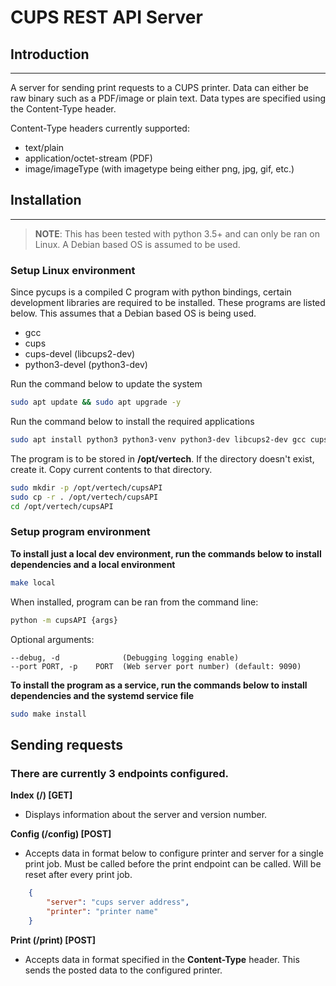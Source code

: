 # CUPS REST API Server

## Introduction 
---
A server for sending print requests to a CUPS printer. Data can either be raw binary such as a PDF/image or plain text. Data types are specified using the Content-Type header.

Content-Type headers currently supported:
 - text/plain
 - application/octet-stream (PDF)
 - image/imageType (with imagetype being either png, jpg, gif, etc.)

## Installation
---
>**NOTE**: This has been tested with python 3.5+ and can only be ran on Linux. A Debian based OS is assumed to be used.

### Setup Linux environment
Since pycups is a compiled C program with python bindings, certain development libraries are required to be installed. These programs are listed below. This assumes that a Debian based OS is being used.
- gcc
- cups
- cups-devel (libcups2-dev)
- python3-devel (python3-dev)

Run the command below to update the system
```bash
sudo apt update && sudo apt upgrade -y
```

Run the command below to install the required applications
```bash
sudo apt install python3 python3-venv python3-dev libcups2-dev gcc cups
```

The program is to be stored in **/opt/vertech**. If the directory doesn't exist, create it. Copy current contents to that directory.
```bash
sudo mkdir -p /opt/vertech/cupsAPI
sudo cp -r . /opt/vertech/cupsAPI
cd /opt/vertech/cupsAPI
```

### Setup program environment
**To install just a local dev environment, run the commands below to install dependencies and a local environment**
```bash
make local
```

When installed, program can be ran from the command line:
```bash
python -m cupsAPI {args}
```

Optional arguments:
```
--debug, -d              (Debugging logging enable)
--port PORT, -p    PORT  (Web server port number) (default: 9090)
```

**To install the program as a service, run the commands below to install dependencies and the systemd service file**

```bash
sudo make install
```

## Sending requests
### There are currently 3 endpoints configured.
**Index (/) [GET]**
   - Displays information about the server and version number.

**Config (/config) [POST]**
   - Accepts data in format below to configure printer and server for a single print job. Must be called before the print endpoint can be called. Will be reset after every print job.
```json
    {
        "server": "cups server address",
        "printer": "printer name"
    }
```

**Print (/print) [POST]**
 - Accepts data in format specified in the **Content-Type** header. This sends the posted data to the configured printer.
